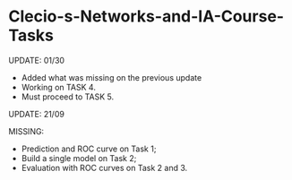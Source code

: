 # Clecio-s-Networks-and-IA-Course-Tasks

UPDATE: 01/30
- Added what was missing on the previous update
- Working on TASK 4.
- Must proceed to TASK 5.

UPDATE: 21/09

MISSING:
- Prediction and ROC curve on Task 1;
- Build a single model on Task 2;
- Evaluation with ROC curves on Task 2 and 3.
